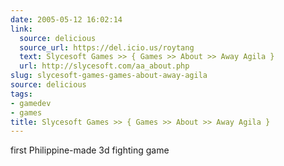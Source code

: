 ```yaml
---
date: 2005-05-12 16:02:14
link:
  source: delicious
  source_url: https://del.icio.us/roytang
  text: Slycesoft Games >> { Games >> About >> Away Agila }
  url: http://slycesoft.com/aa_about.php
slug: slycesoft-games-games-about-away-agila
source: delicious
tags:
- gamedev
- games
title: Slycesoft Games >> { Games >> About >> Away Agila }
---
```


first Philippine-made 3d fighting game